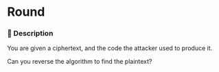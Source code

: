 # Round

### 📄 Description
You are given a ciphertext, and the code the attacker used to produce it.

Can you reverse the algorithm to find the plaintext?
